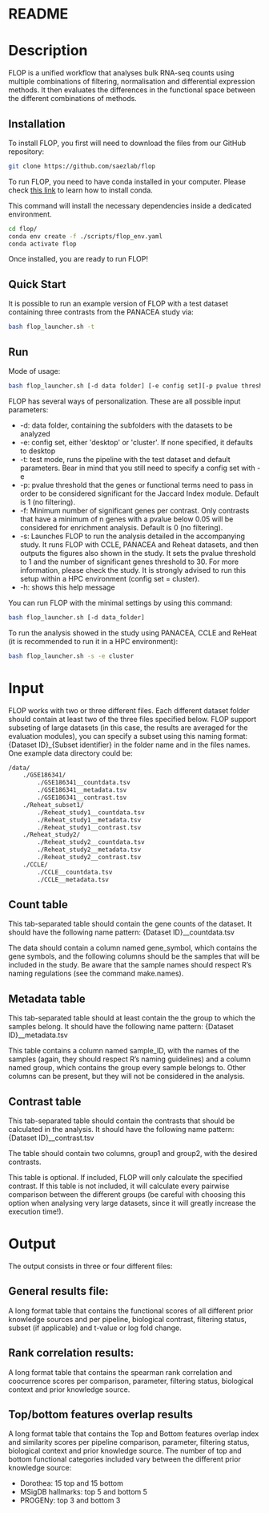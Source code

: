 # README

# Description

FLOP is a unified workflow that analyses bulk RNA-seq counts using multiple combinations of filtering, normalisation and differential expression methods. It then evaluates the differences in the functional space between the different combinations of methods. 

## Installation

To install FLOP, you first will need to download the files from our GitHub repository:

```bash
git clone https://github.com/saezlab/flop
```

To run FLOP, you need to have conda installed in your computer. Please check [this link](https://conda.io/projects/conda/en/latest/user-guide/install/index.html) to learn how to install conda.

This command will install the necessary dependencies inside a dedicated environment.

```bash
cd flop/
conda env create -f ./scripts/flop_env.yaml
conda activate flop
```

Once installed, you are ready to run FLOP!

## Quick Start

It is possible to run an example version of FLOP with a test dataset containing three contrasts from the PANACEA study via:

```bash
bash flop_launcher.sh -t
```

## Run

Mode of usage:

```bash
bash flop_launcher.sh [-d data folder] [-e config set][-p pvalue threshold] [-f n DE genes threshold] [-t] [-s] [-h]
```

FLOP has several ways of personalization. These are all possible input parameters:

- -d: data folder, containing the subfolders with the datasets to be analyzed
- -e: config set, either 'desktop' or 'cluster'. If none specified, it defaults to desktop
- -t: test mode, runs the pipeline with the test dataset and default parameters. Bear in mind that you still need to specify a config set with -e
- -p: pvalue threshold that the genes or functional terms need to pass in order to be considered significant for the Jaccard Index module. Default is 1 (no filtering).
- -f: Minimum number of significant genes per contrast. Only contrasts that have a minimum of n genes with a pvalue below 0.05 will be considered for enrichment analysis. Default is 0 (no filtering).
- -s: Launches FLOP to run the analysis detailed in the accompanying study. It runs FLOP with CCLE, PANACEA and Reheat datasets, and then outputs the figures also shown in the study. It sets the pvalue threshold to 1 and the number of significant genes threshold to 30. For more information, please check the study. It is strongly advised to run this setup within a HPC environment (config set = cluster).
- -h: shows this help message

You can run FLOP with the minimal settings by using this command:

```bash
bash flop_launcher.sh [-d data_folder]
```

To run the analysis showed in the study using PANACEA, CCLE and ReHeat (it is recommended to run it in a HPC environment):

```bash
bash flop_launcher.sh -s -e cluster
```

# Input

FLOP works with two or three different files. Each different dataset folder should contain at least two of the three files specified below. FLOP support subseting of large datasets (in this case, the results are averaged for the evaluation modules), you can specify a subset using this naming format: {Dataset ID}_{Subset identifier} in the folder name and in the files names. One example data directory could be:

```bash
/data/
	./GSE186341/
		./GSE186341__countdata.tsv
		./GSE186341__metadata.tsv
		./GSE186341__contrast.tsv
	./Reheat_subset1/
		./Reheat_study1__countdata.tsv
		./Reheat_study1__metadata.tsv
		./Reheat_study1__contrast.tsv
	./Reheat_study2/
		./Reheat_study2__countdata.tsv
		./Reheat_study2__metadata.tsv
		./Reheat_study2__contrast.tsv
	./CCLE/
		./CCLE__countdata.tsv
		./CCLE__metadata.tsv
```

## Count table

This tab-separated table should contain the gene counts of the dataset. It should have the following name pattern: {Dataset ID}__countdata.tsv 

The data should contain a column named gene_symbol, which contains the gene symbols, and the following columns should be the samples that will be included in the study. Be aware that the sample names should respect R’s naming regulations (see the command make.names). 

## Metadata table

This tab-separated table should at least contain the the group to which the samples belong. It should have the following name pattern: {Dataset ID}__metadata.tsv 

This table contains a column named sample_ID, with the names of the samples (again, they should respect R’s naming guidelines) and a column named group, which contains the group every sample belongs to. Other columns can be present, but they will not be considered in the analysis.

## Contrast table

This tab-separated table should contain the contrasts that should be calculated in the analysis. It should have the following name pattern: {Dataset ID}__contrast.tsv 

The table should contain two columns, group1 and group2, with the desired contrasts.

This table is optional. If included, FLOP will only calculate the specified contrast. If this table is not included, it will calculate every pairwise comparison between the different groups (be careful with choosing this option when analysing very large datasets, since it will greatly increase the execution time!).

# Output

The output consists in three or four different files:

## General results file:

A long format table that contains the functional scores of all different prior knowledge sources and per pipeline, biological contrast, filtering status, subset (if applicable) and t-value or log fold change.

## Rank correlation results:

A long format table that contains the spearman rank correlation and coocurrence scores per comparison, parameter, filtering status, biological context and prior knowledge source.

## Top/bottom features overlap results

A long format table that contains the Top and Bottom features overlap index and similarity scores per pipeline comparison, parameter, filtering status, biological context and prior knowledge source. The number of top and bottom functional categories included vary between the different prior knowledge source:

- Dorothea: 15 top and 15 bottom
- MSigDB hallmarks: top 5 and bottom 5
- PROGENy: top 3 and bottom 3
